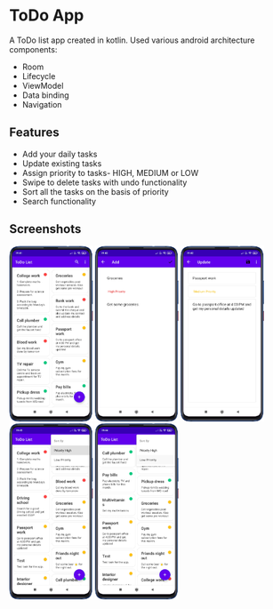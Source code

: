 
# ToDo App 

A ToDo list app created in kotlin. Used various android architecture components:

- Room
- Lifecycle
- ViewModel
- Data binding
- Navigation


## Features

- Add your daily tasks
- Update existing tasks
- Assign priority to tasks- HIGH, MEDIUM or LOW
- Swipe to delete tasks with undo functionality
- Sort all the tasks on the basis of priority
- Search functionality


## Screenshots


<p float="left">
  <img src="./Screenshots/homeScreen.png" width=150 height=316.5/>
  <img src="./Screenshots/addScreen.png" width=150 height=316.5 /> 
  <img src="./Screenshots/updateScreen.png" width=150 height=316.5 />
  <img src="./Screenshots/sortByHighPriority.png" width=150 height=316.5/>
  <img src="./Screenshots/sortByLowPriority.png" width=150 height=316.5 />
</p>
